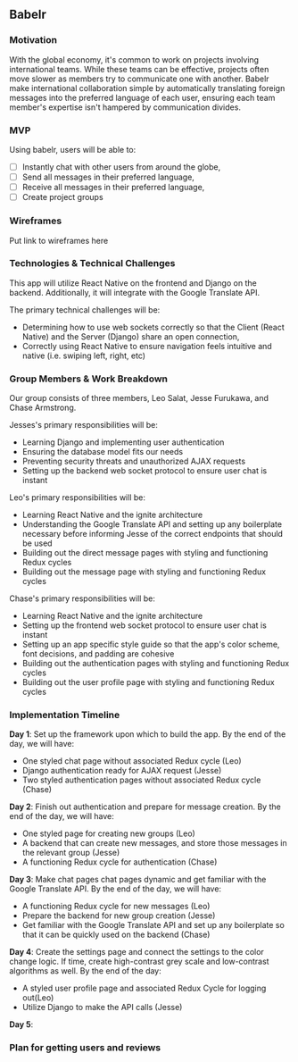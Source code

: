 ## Babelr

### Motivation

With the global economy, it's common to work on projects involving international teams. While these teams can be effective, projects often move slower as members try to communicate one with another. Babelr make international collaboration simple by automatically translating foreign messages into the preferred language of each user, ensuring each team member's expertise isn't hampered by communication divides.

### MVP

Using babelr, users will be able to:

- [ ] Instantly chat with other users from around the globe,
- [ ] Send all messages in their preferred language,
- [ ] Receive all messages in their preferred language,
- [ ] Create project groups

### Wireframes

Put link to wireframes here

### Technologies & Technical Challenges

This app will utilize React Native on the frontend and Django on the backend. Additionally, it will integrate with the Google Translate API.

The primary technical challenges will be:

- Determining how to use web sockets correctly so that the Client (React Native) and the Server (Django) share an open connection,
- Correctly using React Native to ensure navigation feels intuitive and native (i.e. swiping left, right, etc)

### Group Members & Work Breakdown

Our group consists of three members, Leo Salat, Jesse Furukawa, and Chase Armstrong.

Jesses's primary responsibilities will be:

- Learning Django and implementing user authentication
- Ensuring the database model fits our needs
- Preventing security threats and unauthorized AJAX requests
- Setting up the backend web socket protocol to ensure user chat is instant

Leo's primary responsibilities will be:

- Learning React Native and the ignite architecture
- Understanding the Google Translate API and setting up any boilerplate necessary before informing Jesse of the correct endpoints that should be used
- Building out the direct message pages with styling and functioning Redux cycles
- Building out the message page with styling and functioning Redux cycles

Chase's primary responsibilities will be:

- Learning React Native and the ignite architecture
- Setting up the frontend web socket protocol to ensure user chat is instant
- Setting up an app specific style guide so that the app's color scheme, font decisions, and padding are cohesive
- Building out the authentication pages with styling and functioning Redux cycles
- Building out the user profile page with styling and functioning Redux cycles

### Implementation Timeline

**Day 1**: Set up the framework upon which to build the app. By the end of the day, we will have:

- One styled chat page without associated Redux cycle (Leo)
- Django authentication ready for AJAX request (Jesse)
- Two styled authentication pages without associated Redux cycle (Chase)

**Day 2**: Finish out authentication and prepare for message creation. By the end of the day, we will have:

- One styled page for creating new groups (Leo)
- A backend that can create new messages, and store those messages in the relevant group (Jesse)
- A functioning Redux cycle for authentication (Chase)

**Day 3**: Make chat pages chat pages dynamic and get familiar with the Google Translate API. By the end of the day, we will have:

- A functioning Redux cycle for new messages (Leo)
- Prepare the backend for new group creation (Jesse)
- Get familiar with the Google Translate API and set up any boilerplate so that it can be quickly used on the backend (Chase)

**Day 4**: Create the settings page and connect the settings to the color change logic.  If time, create high-contrast grey scale and low-contrast algorithms as well.  By the end of the day:

- A styled user profile page and associated Redux Cycle for logging out(Leo)
- Utilize Django to make the API calls (Jesse)


**Day 5**:

### Plan for getting users and reviews
